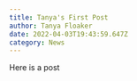 ```yaml
---
title: Tanya's First Post
author: Tanya Floaker
date: 2022-04-03T19:43:59.647Z
category: News
---
```

Here is a post